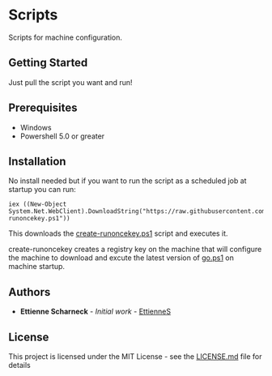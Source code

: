 # Scripts

Scripts for machine configuration.

## Getting Started

Just pull the script you want and run!

## Prerequisites

* Windows
* Powershell 5.0 or greater

## Installation

No install needed but if you want to run the script as a scheduled job at startup you can run:

```
iex ((New-Object System.Net.WebClient).DownloadString("https://raw.githubusercontent.com/EttienneS/Scripts/master/create-runoncekey.ps1"))
```

This downloads the [create-runoncekey.ps1](./create-runoncekey.ps1) script and executes it.

create-runoncekey creates a registry key on the machine that will configure the machine to download and excute the latest version of [go.ps1](./go.ps1) on machine startup.

## Authors

* **Ettienne Scharneck** - *Initial work* - [EttienneS](https://github.com/EttienneS)

## License

This project is licensed under the MIT License - see the [LICENSE.md](LICENSE.md) file for details
